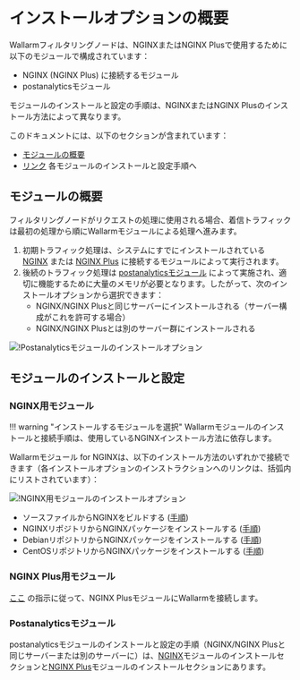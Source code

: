 # インストールオプションの概要

[img-postanalytics-options]: ../images/installation-nginx-overview/postanalytics-options.png
[img-nginx-options]: ../images/installation-nginx-overview/nginx-options.png

[anchor-mod-overview]: #modules-overview
[anchor-mod-installation]: #installing-and-configuring-the-modules
[anchor-mod-inst-nginx]: #module-for-nginx
[anchor-mod-inst-nginxplus]: #module-for-nginx-plus
[anchor-mod-inst-postanalytics]: #postanalytics-module

[link-ig-nginx]: ../installation/nginx/dynamic-module.md
[link-ig-nginx-distr]: ../installation/nginx/dynamic-module-from-distr.md
[link-ig-nginxplus]: ../installation/nginx-plus.md

Wallarmフィルタリングノードは、NGINXまたはNGINX Plusで使用するために以下のモジュールで構成されています：
*   NGINX (NGINX Plus) に接続するモジュール
*   postanalyticsモジュール

モジュールのインストールと設定の手順は、NGINXまたはNGINX Plusのインストール方法によって異なります。

このドキュメントには、以下のセクションが含まれています：

*   [モジュールの概要][anchor-mod-overview]
*   [リンク][anchor-mod-installation] 各モジュールのインストールと設定手順へ

##  モジュールの概要

フィルタリングノードがリクエストの処理に使用される場合、着信トラフィックは最初の処理から順にWallarmモジュールによる処理へ進みます。

1.  初期トラフィック処理は、システムにすでにインストールされている [NGINX][anchor-mod-inst-nginx] または [NGINX Plus][anchor-mod-inst-nginxplus] に接続するモジュールによって実行されます。
2.  後続のトラフィック処理は [postanalyticsモジュール][anchor-mod-inst-postanalytics] によって実施され、適切に機能するために大量のメモリが必要となります。したがって、次のインストールオプションから選択できます：
    *   NGINX/NGINX Plusと同じサーバーにインストールされる（サーバー構成がこれを許可する場合）
    *   NGINX/NGINX Plusとは別のサーバー群にインストールされる

![!Postanalyticsモジュールのインストールオプション][img-postanalytics-options]

##  モジュールのインストールと設定

### NGINX用モジュール

!!! warning "インストールするモジュールを選択"
    Wallarmモジュールのインストールと接続手順は、使用しているNGINXインストール方法に依存します。

Wallarmモジュール for NGINXは、以下のインストール方法のいずれかで接続できます（各インストールオプションのインストラクションへのリンクは、括弧内にリストされています）：

![!NGINX用モジュールのインストールオプション][img-nginx-options]

*   ソースファイルからNGINXをビルドする ([手順][link-ig-nginx])
*   NGINXリポジトリからNGINXパッケージをインストールする ([手順][link-ig-nginx])
*   DebianリポジトリからNGINXパッケージをインストールする ([手順][link-ig-nginx-distr])
*   CentOSリポジトリからNGINXパッケージをインストールする ([手順][link-ig-nginx-distr])

### NGINX Plus用モジュール

[ここ][link-ig-nginxplus] の指示に従って、NGINX PlusモジュールにWallarmを接続します。

### Postanalyticsモジュール

postanalyticsモジュールのインストールと設定の手順（NGINX/NGINX Plusと同じサーバーまたは別のサーバーに）は、[NGINX][anchor-mod-inst-nginx]モジュールのインストールセクションと[NGINX Plus][anchor-mod-inst-nginxplus]モジュールのインストールセクションにあります。